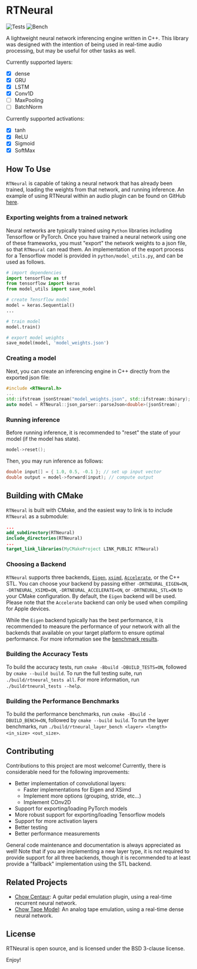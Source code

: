 # RTNeural

![Tests](https://github.com/jatinchowdhury18/RTNeural/workflows/Tests/badge.svg)
![Bench](https://github.com/jatinchowdhury18/RTNeural/workflows/Bench/badge.svg)

A lightweight neural network inferencing engine written in C++.
This library was designed with the intention of being used in
real-time audio processing, but may be useful for other tasks
as well.

Currently supported layers:
  
  - [x] dense
  - [x] GRU
  - [x] LSTM
  - [x] Conv1D
  - [ ] MaxPooling
  - [ ] BatchNorm

Currently supported activations:
  - [x] tanh
  - [x] ReLU
  - [x] Sigmoid
  - [x] SoftMax

## How To Use

`RTNeural` is capable of taking a neural network that
has already been trained, loading the weights from that
network, and running inference. An example of using
RTNeural within an audio plugin can be found on GitHub
[here](https://github.com/jatinchowdhury18/RTNeural-example).

### Exporting weights from a trained network

Neural networks are typically trained using `Python`
libraries including Tensorflow or PyTorch. Once you
have trained a neural network using one of these frameworks,
you must "export" the network weights to a json file,
so that `RTNeural` can read them. An implementation of
the export process for a Tensorflow model is provided in
`python/model_utils.py`, and can be used as follows.

```python
# import dependencies
import tensorflow as tf
from tensorflow import keras
from model_utils import save_model

# create Tensrflow model
model = keras.Sequential()
...

# train model
model.train()

# export model weights
save_model(model, 'model_weights.json')
```

### Creating a model

Next, you can create an inferencing engine in C++ directly
from the exported json file:

```cpp
#include <RTNeural.h>
...
std::ifstream jsonStream("model_weights.json", std::ifstream::binary);
auto model = RTNeural::json_parser::parseJson<double>(jsonStream);
```

### Running inference

Before running inference, it is recommended to "reset" the
state of your model (if the model has state).
```cpp
model->reset();
```

Then, you may run inference as follows:
```cpp
double input[] = { 1.0, 0.5, -0.1 }; // set up input vector
double output = model->forward(input); // compute output
```

## Building with CMake

`RTNeural` is built with CMake, and the easiest way to link
is to include `RTNeural` as a submodule:
```cmake
...
add_subdirectory(RTNeural)
include_directories(RTNeural)
...
target_link_libraries(MyCMakeProject LINK_PUBLIC RTNeural)
```

### Choosing a Backend

`RTNeural` supports three backends,
[`Eigen`](http://eigen.tuxfamily.org/),
[`xsimd`](https://github.com/xtensor-stack/xsimd),
[`Accelerate`](https://developer.apple.com/documentation/accelerate),
or the C++ STL. You can choose your backend by passing
either `-DRTNEURAL_EIGEN=ON`, `-DRTNEURAL_XSIMD=ON`, 
`-DRTNEURAL_ACCELERATE=ON`, or `-DRTNEURAL_STL=ON`
to your CMake configuration. By default, the `Eigen`
backend will be used. Please note that the `Accelerate`
backend can only be used when compiling for Apple devices.

While the `Eigen` backend typically has the best performance,
it is recommended to measure the performance of your network
with all the backends that available on your target platform
to ensure optimal performance. For more information see the
[benchmark results](https://github.com/jatinchowdhury18/RTNeural/actions?query=workflow%3ABench).

### Building the Accuracy Tests

To build the accuracy tests, run
`cmake -Bbuild -DBUILD_TESTS=ON`, followed by
`cmake --build build`. To run the full testing suite,
run `./build/rtneural_tests all`. For more information,
run `./buildrtneural_tests --help`.

### Building the Performance Benchmarks

To build the performance benchmarks, run
`cmake -Bbuild -DBUILD_BENCH=ON`, followed by
`cmake --build build`. To run the layer benchmarks, run
`./build/rtneural_layer_bench <layer> <length> <in_size> <out_size>`.

## Contributing

Contributions to this project are most welcome!
Currently, there is considerable need for the
following improvements:
- Better implementation of convolutional layers:
  - Faster implementations for Eigen and XSimd
  - Implement more options (grouping, stride, etc...)
  - Implement COnv2D
- Support for exporting/loading PyTorch models
- More robust support for exporting/loading Tensorflow models
- Support for more activation layers
- Better testing
- Better performance measurements

General code maintenance and documentation is always
appreciated as well! Note that if you are implementing
a new layer type, it is not required to provide support
for all three backends, though it is recommended to at
least provide a "fallback" implementation using the STL
backend.

## Related Projects

- [Chow Centaur](https://github.com/jatinchowdhury18/KlonCentaur): A guitar pedal emulation plugin, using a real-time recurrent neural network.
- [Chow Tape Model](https://github.com/jatinchowdhury18/AnalogTapeModel): An analog tape emulation, using a real-time dense neural network.

## License

RTNeural is open source, and is licensed under the
BSD 3-clause license.

Enjoy!

